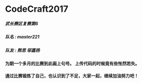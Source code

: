 # CodeCraft2017
##### 武长赛区复赛第6
##### 队名 : master221
##### 队友 : 熊思 邬嘉扬

#### 为期一个多月的比赛到此画上句号。 上传代码的时候竟有些怅然若失。
#### 通过比赛锻炼了自己，也认识到了不足，大家一起，继续加油努力吧！
